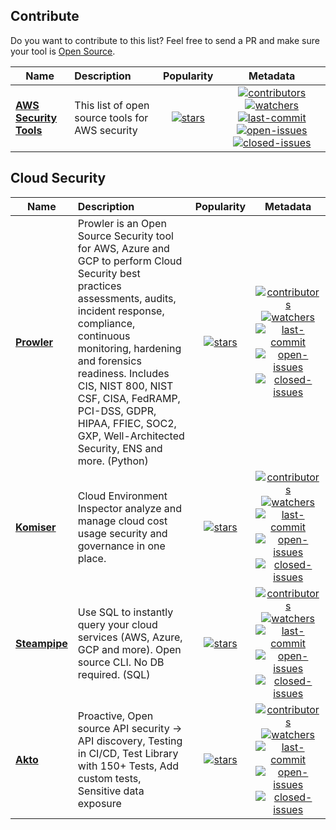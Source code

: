 ## Contribute
Do you want to contribute to this list? Feel free to send a PR and make sure your tool is [Open Source](https://en.wikipedia.org/wiki/Open_source).

| Name | Description | Popularity | Metadata |
| ---------- | :---------- | :----------: | :----------: |
| **[AWS Security Tools](https://github.com/ysftzcn/aws-security-tools)** | This list of open source tools for AWS security|[![stars](https://badgen.net/github/stars/ysftzcn/aws-security-tools)](https://badgen.net/github/stars/ysftzcn/aws-security-tools)| [![contributors](https://badgen.net/github/contributors/ysftzcn/aws-security-tools)](https://badgen.net/github/contributors/ysftzcn/aws-security-tools) [![watchers](https://badgen.net/github/watchers/ysftzcn/aws-security-tools)](https://badgen.net/github/watchers/ysftzcn/aws-security-tools) [![last-commit](https://badgen.net/github/last-commit/ysftzcn/aws-security-tools)](https://badgen.net/github/last-commit/ysftzcn/aws-security-tools)  [![open-issues](https://badgen.net/github/open-issues/ysftzcn/aws-security-tools)](https://badgen.net/github/open-issues/ysftzcn/aws-security-tools) [![closed-issues](https://badgen.net/github/closed-issues/ysftzcn/aws-security-tools)](https://badgen.net/github/closed-issues/ysftzcn/aws-security-tools) |

## Cloud Security
| Name | Description | Popularity | Metadata |
| ---------- | :---------- | :----------: | :----------: |
| **[Prowler](https://github.com/toniblyx/prowler)** | Prowler is an Open Source Security tool for AWS, Azure and GCP to perform Cloud Security best practices assessments, audits, incident response, compliance, continuous monitoring, hardening and forensics readiness. Includes CIS, NIST 800, NIST CSF, CISA, FedRAMP, PCI-DSS, GDPR, HIPAA, FFIEC, SOC2, GXP, Well-Architected Security, ENS and more. (Python) |[![stars](https://badgen.net/github/stars/toniblyx/prowler)](https://badgen.net/github/stars/toniblyx/prowler)| [![contributors](https://badgen.net/github/contributors/toniblyx/prowler)](https://badgen.net/github/contributors/toniblyx/prowler)[![watchers](https://badgen.net/github/watchers/toniblyx/prowler)](https://badgen.net/github/watchers/toniblyx/prowler)[![last-commit](https://badgen.net/github/last-commit/toniblyx/prowler)](https://badgen.net/github/last-commit/toniblyx/prowler) [![open-issues](https://badgen.net/github/open-issues/toniblyx/prowler)](https://badgen.net/github/open-issues/toniblyx/prowler) [![closed-issues](https://badgen.net/github/closed-issues/toniblyx/prowler)](https://badgen.net/github/closed-issues/toniblyx/prowler) |
| **[Komiser](https://github.com/mlabouardy/komiser)** | Cloud Environment Inspector analyze and manage cloud cost usage security and governance in one place. |[![stars](https://badgen.net/github/stars/mlabouardy/komiser)](https://badgen.net/github/stars/mlabouardy/komiser)| [![contributors](https://badgen.net/github/contributors/mlabouardy/komiser)](https://badgen.net/github/contributors/mlabouardy/komiser)[![watchers](https://badgen.net/github/watchers/mlabouardy/komiser)](https://badgen.net/github/watchers/mlabouardy/komiser)[![last-commit](https://badgen.net/github/last-commit/mlabouardy/komiser)](https://badgen.net/github/last-commit/mlabouardy/komiser) [![open-issues](https://badgen.net/github/open-issues/mlabouardy/komiser)](https://badgen.net/github/open-issues/mlabouardy/komiser) [![closed-issues](https://badgen.net/github/closed-issues/mlabouardy/komiser)](https://badgen.net/github/closed-issues/mlabouardy/komiser) |
| **[Steampipe](https://github.com/turbot/steampipe)** | Use SQL to instantly query your cloud services (AWS, Azure, GCP and more). Open source CLI. No DB required. (SQL) |[![stars](https://badgen.net/github/stars/turbot/steampipe)](https://badgen.net/github/stars/turbot/steampipe)| [![contributors](https://badgen.net/github/contributors/turbot/steampipe)](https://badgen.net/github/contributors/turbot/steampipe)[![watchers](https://badgen.net/github/watchers/turbot/steampipe)](https://badgen.net/github/watchers/turbot/steampipe)[![last-commit](https://badgen.net/github/last-commit/turbot/steampipe/main)](https://badgen.net/github/last-commit/turbot/steampipe/main) [![open-issues](https://badgen.net/github/open-issues/turbot/steampipe)](https://badgen.net/github/open-issues/turbot/steampipe) [![closed-issues](https://badgen.net/github/closed-issues/turbot/steampipe)](https://badgen.net/github/closed-issues/turbot/steampipe) |
| **[Akto](https://github.com/akto-api-security/akto)** | Proactive, Open source API security → API discovery, Testing in CI/CD, Test Library with 150+ Tests, Add custom tests, Sensitive data exposure |[![stars](https://badgen.net/github/stars/akto-api-security/akto)](https://badgen.net/github/stars/akto-api-security/akto)| [![contributors](https://badgen.net/github/contributors/akto-api-security/akto)](https://badgen.net/github/contributors/akto-api-security/akto)[![watchers](https://badgen.net/github/watchers/akto-api-security/akto)](https://badgen.net/github/watchers/akto-api-security/akto)[![last-commit](https://badgen.net/github/last-commit/akto-api-security/akto/main)](https://badgen.net/github/last-commit/akto-api-security/akto/main) [![open-issues](https://badgen.net/github/open-issues/akto-api-security/akto)](https://badgen.net/github/open-issues/akto-api-security/akto) [![closed-issues](https://badgen.net/github/closed-issues/turbot/steampipe)](https://badgen.net/github/closed-issues/akto-api-security/akto) |

